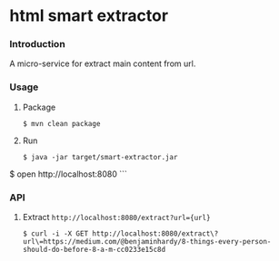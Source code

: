 html smart extractor
====================

### Introduction

A micro-service for extract main content from url.

### Usage

1. Package

	```
	$ mvn clean package
	```

2. Run

	```
	$ java -jar target/smart-extractor.jar
  $ open http://localhost:8080
	```

### API

1. Extract `http://localhost:8080/extract?url={url}`

	```
	$ curl -i -X GET http://localhost:8080/extract\?url\=https://medium.com/@benjaminhardy/8-things-every-person-should-do-before-8-a-m-cc0233e15c8d
	```
